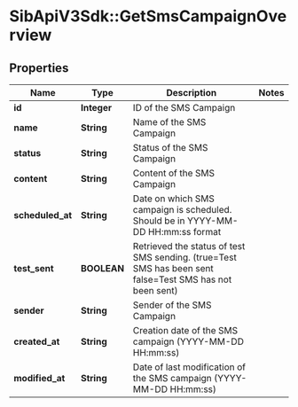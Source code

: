 # SibApiV3Sdk::GetSmsCampaignOverview

## Properties
Name | Type | Description | Notes
------------ | ------------- | ------------- | -------------
**id** | **Integer** | ID of the SMS Campaign | 
**name** | **String** | Name of the SMS Campaign | 
**status** | **String** | Status of the SMS Campaign | 
**content** | **String** | Content of the SMS Campaign | 
**scheduled_at** | **String** | Date on which SMS campaign is scheduled. Should be in YYYY-MM-DD HH:mm:ss format | 
**test_sent** | **BOOLEAN** | Retrieved the status of test SMS sending. (true&#x3D;Test SMS has been sent  false&#x3D;Test SMS has not been sent) | 
**sender** | **String** | Sender of the SMS Campaign | 
**created_at** | **String** | Creation date of the SMS campaign (YYYY-MM-DD HH:mm:ss) | 
**modified_at** | **String** | Date of last modification of the SMS campaign (YYYY-MM-DD HH:mm:ss) | 


